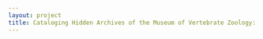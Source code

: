 ```yaml
--- 
layout: project 
title: Cataloging Hidden Archives of the Museum of Vertebrate Zoology: Increasing Integration and Accessibility for Interdisciplinary Research
---
```




